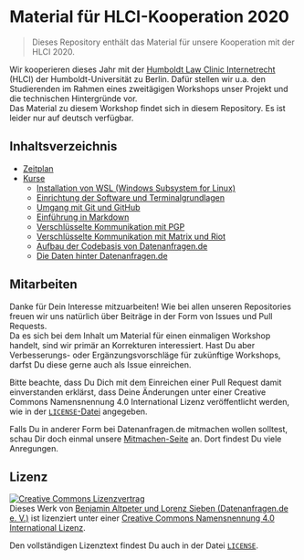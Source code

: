 # Material für HLCI-Kooperation 2020

> Dieses Repository enthält das Material für unsere Kooperation mit der HLCI 2020.

Wir kooperieren dieses Jahr mit der [Humboldt Law Clinic Internetrecht](http://www.hlci.de/) (HLCI) der Humboldt-Universität zu Berlin. Dafür stellen wir u.a. den Studierenden im Rahmen eines zweitägigen Workshops unser Projekt und die technischen Hintergründe vor.  
Das Material zu diesem Workshop findet sich in diesem Repository. Es ist leider nur auf deutsch verfügbar.

## Inhaltsverzeichnis

* [Zeitplan](/plan.md)
* [Kurse](/kurse)
    - [Installation von WSL (Windows Subsystem for Linux)](/kurse/wsl-installation.md)
    - [Einrichtung der Software und Terminalgrundlagen](/kurse/softwareeinrichtung-terminalgrundlagen.md)
    - [Umgang mit Git und GitHub](/kurse/git.md)
    - [Einführung in Markdown](/kurse/markdown.md)
    - [Verschlüsselte Kommunikation mit PGP](/kurse/pgp.md)
    - [Verschlüsselte Kommunikation mit Matrix und Riot](/kurse/matrix.md)
    - [Aufbau der Codebasis von Datenanfragen.de](/kurse/codebase.md)
    - [Die Daten hinter Datenanfragen.de](/kurse/data-repository.md)

## Mitarbeiten

Danke für Dein Interesse mitzuarbeiten! Wie bei allen unseren Repositories freuen wir uns natürlich über Beiträge in der Form von Issues und Pull Requests.  
Da es sich bei dem Inhalt um Material für einen einmaligen Workshop handelt, sind wir primär an Korrekturen interessiert. Hast Du aber Verbesserungs- oder Ergänzungsvorschläge für zukünftige Workshops, darfst Du diese gerne auch als Issue einreichen.

Bitte beachte, dass Du Dich mit dem Einreichen einer Pull Request damit einverstanden erklärst, dass Deine Änderungen unter einer Creative Commons Namensnennung 4.0 International Lizenz veröffentlicht werden, wie in der [`LICENSE`-Datei](/LICENSE) angegeben.

Falls Du in anderer Form bei Datenanfragen.de mitmachen wollen solltest, schau Dir doch einmal unsere [Mitmachen-Seite](https://www.datenanfragen.de/mitmachen) an. Dort findest Du viele Anregungen.

## Lizenz

<a rel="license" href="http://creativecommons.org/licenses/by/4.0/"><img alt="Creative Commons Lizenzvertrag" style="border-width:0" src="https://i.creativecommons.org/l/by/4.0/88x31.png" /></a><br />Dieses <span xmlns:dct="http://purl.org/dc/terms/" href="http://purl.org/dc/dcmitype/Text" rel="dct:type">Werk</span> von <a xmlns:cc="http://creativecommons.org/ns#" href="https://github.com/datenanfragen/material-hlci-2020" property="cc:attributionName" rel="cc:attributionURL">Benjamin Altpeter und Lorenz Sieben (Datenanfragen.de e. V.)</a> ist lizenziert unter einer <a rel="license" href="http://creativecommons.org/licenses/by/4.0/">Creative Commons Namensnennung 4.0 International Lizenz</a>.

Den vollständigen Lizenztext findest Du auch in der Datei [`LICENSE`](/LICENSE).
